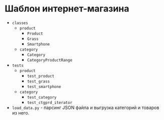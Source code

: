 # Шаблон интернет-магазина

+ ``classes``
    * ``product``
      + ``Product``
      + ``Grass``
      + ``Smartphone``
    * ``category``
      + ``Category``
      + ``CategoryProductRange``
+ ``tests``
    * ``product``
      + ``test_product``
      + ``test_grass``
      + ``test_smartphone``
    * ``category``
      + ``test_category``
      + `test_ctgprd_iterator`
+ ``load_data.py`` - парсинг JSON файла и выгрузка категорий и товаров из него.
